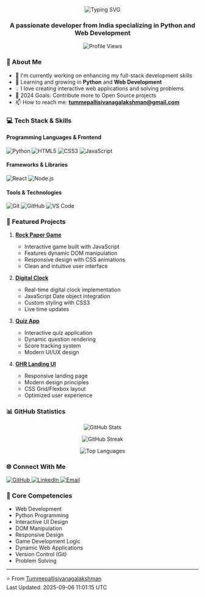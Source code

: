 <div align="center">
  <img src="https://readme-typing-svg.herokuapp.com?font=Fira+Code&size=27&duration=3000&pause=1000&color=1973E5&center=true&vCenter=true&width=435&lines=Hi+👋+I'm+Sivanagalakshman;Full+Stack+Developer;Python+%26+Web+Developer" alt="Typing SVG" />
</div>

<h3 align="center">A passionate developer from India specializing in Python and Web Development</h3>

<p align="center">
  <img src="https://komarev.com/ghpvc/?username=Tummepallisivanagalakshman&label=Profile%20views&color=0e75b6&style=flat" alt="Profile Views" />
</p>

### 🚀 About Me
- 🔭 I'm currently working on enhancing my full-stack development skills
- 🌱 Learning and growing in **Python** and **Web Development**
- 💡 I love creating interactive web applications and solving problems
- 🎯 2024 Goals: Contribute more to Open Source projects
- 📫 How to reach me: **tummepallisivanagalakshman@gmail.com**

### 💻 Tech Stack & Skills

#### Programming Languages & Frontend
<p align="left">
  <img src="https://img.shields.io/badge/Python-3776AB?style=for-the-badge&logo=python&logoColor=white" alt="Python"/>
  <img src="https://img.shields.io/badge/HTML5-E34F26?style=for-the-badge&logo=html5&logoColor=white" alt="HTML5"/>
  <img src="https://img.shields.io/badge/CSS3-1572B6?style=for-the-badge&logo=css3&logoColor=white" alt="CSS3"/>
  <img src="https://img.shields.io/badge/JavaScript-F7DF1E?style=for-the-badge&logo=javascript&logoColor=black" alt="JavaScript"/>
</p>

#### Frameworks & Libraries
<p align="left">
  <img src="https://img.shields.io/badge/React-20232A?style=for-the-badge&logo=react&logoColor=61DAFB" alt="React"/>
  <img src="https://img.shields.io/badge/Node.js-339933?style=for-the-badge&logo=nodedotjs&logoColor=white" alt="Node.js"/>
</p>

#### Tools & Technologies
<p align="left">
  <img src="https://img.shields.io/badge/Git-F05032?style=for-the-badge&logo=git&logoColor=white" alt="Git"/>
  <img src="https://img.shields.io/badge/GitHub-100000?style=for-the-badge&logo=github&logoColor=white" alt="GitHub"/>
  <img src="https://img.shields.io/badge/VS_Code-007ACC?style=for-the-badge&logo=visual-studio-code&logoColor=white" alt="VS Code"/>
</p>

### 🎯 Featured Projects

1. **[Rock Paper Game](https://github.com/Tummepallisivanagalakshman/rock-paper-game)**
   - Interactive game built with JavaScript
   - Features dynamic DOM manipulation
   - Responsive design with CSS animations
   - Clean and intuitive user interface
   
2. **[Digital Clock](https://github.com/Tummepallisivanagalakshman/DIGITAL-CLOCK)**
   - Real-time digital clock implementation
   - JavaScript Date object integration
   - Custom styling with CSS3
   - Live time updates
   
3. **[Quiz App](https://github.com/Tummepallisivanagalakshman/Quize-app-)**
   - Interactive quiz application
   - Dynamic question rendering
   - Score tracking system
   - Modern UI/UX design
   
4. **[GHR Landing UI](https://github.com/Tummepallisivanagalakshman/Ghr-landing-UI)**
   - Responsive landing page
   - Modern design principles
   - CSS Grid/Flexbox layout
   - Optimized user experience

### 📊 GitHub Statistics

<p align="center">
  <img src="https://github-readme-stats.vercel.app/api?username=Tummepallisivanagalakshman&show_icons=true&theme=radical" alt="GitHub Stats" />
</p>

<p align="center">
  <img src="https://github-readme-streak-stats.herokuapp.com/?user=Tummepallisivanagalakshman&theme=radical" alt="GitHub Streak" />
</p>

<p align="center">
  <img src="https://github-readme-stats.vercel.app/api/top-langs/?username=Tummepallisivanagalakshman&layout=compact&theme=radical" alt="Top Languages" />
</p>

### 🌐 Connect With Me
<p align="left">
  <a href="https://github.com/Tummepallisivanagalakshman" target="_blank">
    <img src="https://img.shields.io/badge/GitHub-100000?style=for-the-badge&logo=github&logoColor=white" alt="GitHub"/>
  </a>
  <a href="https://www.linkedin.com/in/tummepalli-sivanagalakshman-a3100224b/" target="_blank">
    <img src="https://img.shields.io/badge/LinkedIn-0077B5?style=for-the-badge&logo=linkedin&logoColor=white" alt="LinkedIn"/>
  </a>
  <a href="mailto:tummepallisivanagalakshman@gmail.com">
    <img src="https://img.shields.io/badge/Email-D14836?style=for-the-badge&logo=gmail&logoColor=white" alt="Email"/>
  </a>
</p>

### 📌 Core Competencies
- Web Development
- Python Programming
- Interactive UI Design
- DOM Manipulation
- Responsive Design
- Game Development Logic
- Dynamic Web Applications
- Version Control (Git)
- Problem Solving

---
⭐️ From [Tummepallisivanagalakshman](https://github.com/Tummepallisivanagalakshman)  
Last Updated: 2025-09-06 11:01:15 UTC
